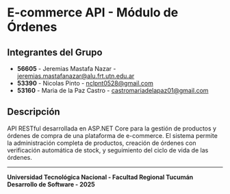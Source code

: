 # E-commerce API - Módulo de Órdenes

## Integrantes del Grupo

* **56605** - Jeremias Mastafa Nazar - jeremias.mastafanazar@alu.frt.utn.edu.ar
* **53390** - Nicolas Pinto - nclpnt0528@gmail.com
* **53160** - Maria de la Paz Castro - castromariadelapaz01@gmail.com

## Descripción

API RESTful desarrollada en ASP.NET Core para la gestión de productos y órdenes de compra de una plataforma de e-commerce. El sistema permite la administración completa de productos, creación de órdenes con verificación automática de stock, y seguimiento del ciclo de vida de las órdenes.

---

**Universidad Tecnológica Nacional - Facultad Regional Tucumán**  
**Desarrollo de Software - 2025**
